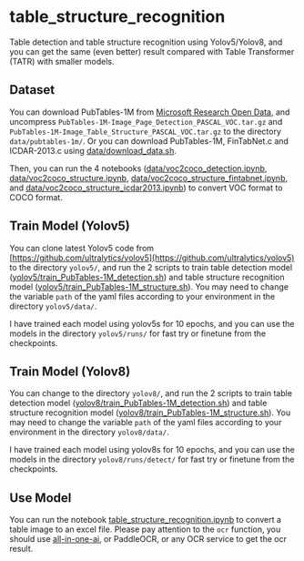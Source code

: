 # table_structure_recognition

Table detection and table structure recognition using Yolov5/Yolov8, and you can get the same (even better) result compared with Table Transformer (TATR) with smaller models.

## Dataset

You can download PubTables-1M from [Microsoft Research Open Data](https://msropendata.com/datasets/505fcbe3-1383-42b1-913a-f651b8b712d3), and uncompress `PubTables-1M-Image_Page_Detection_PASCAL_VOC.tar.gz` and `PubTables-1M-Image_Table_Structure_PASCAL_VOC.tar.gz` to the directory `data/pubtables-1m/`. Or you can download PubTables-1M, FinTabNet.c and ICDAR-2013.c using [data/download_data.sh](data/download_data.sh).

Then, you can run the 4 notebooks ([data/voc2coco_detection.ipynb](data/voc2coco_detection.ipynb), [data/voc2coco_structure.ipynb](data/voc2coco_structure.ipynb), [data/voc2coco_structure_fintabnet.ipynb](data/voc2coco_structure_fintabnet.ipynb), and [data/voc2coco_structure_icdar2013.ipynb](data/voc2coco_structure_icdar2013.ipynb)) to convert VOC format to COCO format.

## Train Model (Yolov5)

You can clone latest Yolov5 code from [https://github.com/ultralytics/yolov5](https://github.com/ultralytics/yolov5) to the directory `yolov5/`, and run the 2 scripts to train table detection model ([yolov5/train_PubTables-1M_detection.sh](yolov5/train_PubTables-1M_detection.sh)) and table structure recognition model ([yolov5/train_PubTables-1M_structure.sh](yolov5/train_PubTables-1M_structure.sh)). You may need to change the variable `path` of the yaml files according to your environment in the directory `yolov5/data/`.

I have trained each model using yolov5s for 10 epochs, and you can use the models in the directory `yolov5/runs/` for fast try or finetune from the checkpoints.

## Train Model (Yolov8)

You can change to the directory `yolov8/`, and run the 2 scripts to train table detection model ([yolov8/train_PubTables-1M_detection.sh](yolov8/train_PubTables-1M_detection.sh)) and table structure recognition model ([yolov8/train_PubTables-1M_structure.sh](yolov8/train_PubTables-1M_structure.sh)). You may need to change the variable `path` of the yaml files according to your environment in the directory `yolov8/data/`.

I have trained each model using yolov8s for 10 epochs, and you can use the models in the directory `yolov8/runs/detect/` for fast try or finetune from the checkpoints.

## Use Model

You can run the notebook [table_structure_recognition.ipynb](table_structure_recognition.ipynb) to convert a table image to an excel file. Please pay attention to the `ocr` function, you should use [all-in-one-ai](https://www.amazonaws.cn/en/solutions/horizontal/guidance/all-in-one-ai/), or PaddleOCR, or any OCR service to get the ocr result.